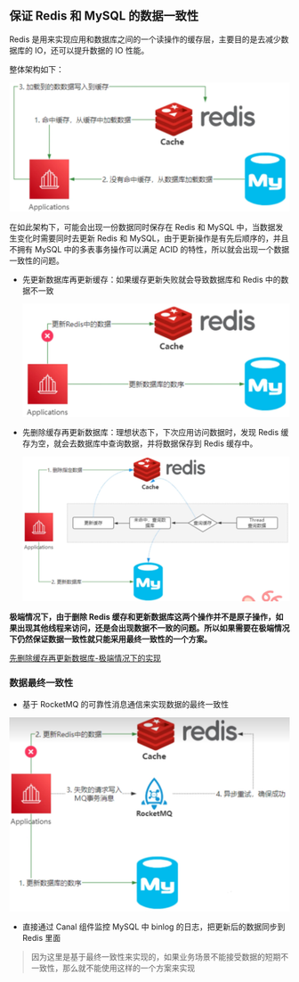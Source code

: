 ## 保证 Redis 和 MySQL 的数据一致性

Redis 是用来实现应用和数据库之间的一个读操作的缓存层，主要目的是去减少数据库的 IO，还可以提升数据的 IO 性能。

整体架构如下：

![Redis 应用整体架构](../../../ImageRepository/%E8%AE%A1%E7%AE%97%E6%9C%BA%E4%B8%93%E4%B8%9A/%E6%95%B0%E6%8D%AE%E5%BA%93%E6%8A%80%E6%9C%AF/%E9%9D%A2%E8%AF%95/Redis%20%E5%BA%94%E7%94%A8%E6%95%B4%E4%BD%93%E6%9E%B6%E6%9E%84.png)

在如此架构下，可能会出现一份数据同时保存在 Redis 和 MySQL 中，当数据发生变化时需要同时去更新 Redis 和 MySQL，由于更新操作是有先后顺序的，并且不拥有 MySQL 中的多表事务操作可以满足 ACID 的特性，所以就会出现一个数据一致性的问题。

- 先更新数据库再更新缓存：如果缓存更新失败就会导致数据库和 Redis 中的数据不一致

  ![数据一致性-更新缓存失败](../../../ImageRepository/%E8%AE%A1%E7%AE%97%E6%9C%BA%E4%B8%93%E4%B8%9A/%E6%95%B0%E6%8D%AE%E5%BA%93%E6%8A%80%E6%9C%AF/%E9%9D%A2%E8%AF%95/%E6%95%B0%E6%8D%AE%E4%B8%80%E8%87%B4%E6%80%A7-%E6%9B%B4%E6%96%B0%E7%BC%93%E5%AD%98%E5%A4%B1%E8%B4%A5.png)

- 先删除缓存再更新数据库：理想状态下，下次应用访问数据时，发现 Redis 缓存为空，就会去数据库中查询数据，并将数据保存到 Redis 缓存中。
  
  ![先删除缓存再更新数据库](../../../ImageRepository/%E8%AE%A1%E7%AE%97%E6%9C%BA%E4%B8%93%E4%B8%9A/%E6%95%B0%E6%8D%AE%E5%BA%93%E6%8A%80%E6%9C%AF/%E9%9D%A2%E8%AF%95/%E5%85%88%E5%88%A0%E9%99%A4%E7%BC%93%E5%AD%98%E5%86%8D%E6%9B%B4%E6%96%B0%E6%95%B0%E6%8D%AE%E5%BA%93.png)

**极端情况下，由于删除 Redis 缓存和更新数据库这两个操作并不是原子操作，如果出现其他线程来访问，还是会出现数据不一致的问题。所以如果需要在极端情况下仍然保证数据一致性就只能采用最终一致性的一个方案。**

[先删除缓存再更新数据库-极端情况下的实现](#数据最终一致性)

### 数据最终一致性

- 基于 RocketMQ 的可靠性消息通信来实现数据的最终一致性

![基于 RocketMQ 的可靠性消息通信实现数据一致性](../../../ImageRepository/%E8%AE%A1%E7%AE%97%E6%9C%BA%E4%B8%93%E4%B8%9A/%E6%95%B0%E6%8D%AE%E5%BA%93%E6%8A%80%E6%9C%AF/%E9%9D%A2%E8%AF%95/%E5%9F%BA%E4%BA%8E%20RocketMQ%20%E7%9A%84%E5%8F%AF%E9%9D%A0%E6%80%A7%E6%B6%88%E6%81%AF%E9%80%9A%E4%BF%A1%E5%AE%9E%E7%8E%B0%E6%95%B0%E6%8D%AE%E4%B8%80%E8%87%B4%E6%80%A7.png)

- 直接通过 Canal 组件监控 MySQL 中 binlog 的日志，把更新后的数据同步到 Redis 里面

> 因为这里是基于最终一致性来实现的，如果业务场景不能接受数据的短期不一致性，那么就不能使用这样的一个方案来实现